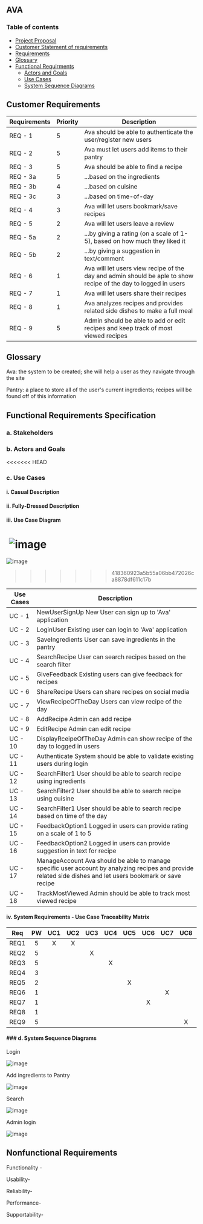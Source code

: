 
## AVA

### Table of contents  
* [Project Proposal](https://github.com/CSUS-CSC-131-Fall2017/ava/blob/master/docs/friday-proposal.md)
* [Customer Statement of requirements](https://github.com/CSUS-CSC-131-Fall2017/ava/blob/master/docs/Customer%20Statement%20of%20Requirements.md#customer-statement-of-requirements)
* [Requirements](#requirements)
* [Glossary](#glossary)
* [Functional Requirments](#functional)
  * [Actors and Goals](#actor)
  * [Use Cases](#usecase)
  * [System Sequence Diagrams](#diagrams)

## <a name="requirements"></a> Customer Requirements                                  

| Requirements | Priority | Description                              |
| ------------ | -------- | ---------------------------------------- |
| REQ - 1      | 5        | Ava should be able to authenticate the user/register new users |
| REQ - 2      | 5        | Ava must let users add items to their pantry |
| REQ - 3      | 5        | Ava should be able to find a recipe      |
| REQ - 3a     | 5        | ...based on the ingredients              |
| REQ - 3b     | 4        | ...based on cuisine                      |
| REQ - 3c     | 3        | ...based on time-of-day                  |
| REQ - 4      | 3        | Ava will let users bookmark/save recipes |
| REQ - 5      | 2        | Ava will let users leave a review        |
| REQ - 5a     | 2        | ...by giving a rating (on a scale of 1-5), based on how much they liked it |
| REQ - 5b     | 2        | ...by giving a suggestion in text/comment |
| REQ - 6      | 1        | Ava will let users view recipe of the day and admin should be aple to show recipe of the day to logged in users |
| REQ - 7      | 1        | Ava will let users share their recipes   |
| REQ - 8      | 1        | Ava analyzes recipes and provides related side dishes to make a full meal |
| REQ - 9      | 5        | Admin should be able to add or edit recipes and keep track of most viewed recipes |

## <a name="glossary"></a> Glossary

Ava: the system to be created; she will help a user as they navigate through the site

Pantry: a place to store all of the user's current ingredients; recipes will be found off of this information





## <a name="functionalrequirements"></a> Functional Requirements Specification

### 	<a name="stakeholders"></a> a. Stakeholders

### 	<a name="actor"></a> b. Actors and Goals

<<<<<<< HEAD
### 	<a name="usecase"></a> c. Use Cases

#### 		<a name="casualdescription"></a> i. Casual Description

#### 		<a name="fullydresseddescription"></a> ii. Fully-Dressed Description

#### 		<a name="usecasediagram"></a> iii. Use Case Diagram

​		![image](use_case_diagram.jpg)
=======
![image](diagrams/use_case_diagram.jpg)
>>>>>>> 418360923a5b55a06bb472026ca8878df611c17b





| Use Cases | Description                              |
| --------- | ---------------------------------------- |
| UC - 1    | NewUserSignUp New User can sign up to 'Ava' application |
| UC - 2    | LoginUser Existing user can login to 'Ava' application |
| UC - 3    | SaveIngredients User can save ingredients in the pantry |
| UC - 4    | SearchRecipe User can search recipes based on the search filter |
| UC - 5    | GiveFeedback Existing users can give feedback for recipes |
| UC - 6    | ShareRecipe Users can share recipes on social media |
| UC - 7    | ViewRecipeOfTheDay Users can view recipe of the day |
| UC - 8    | AddRecipe Admin can add recipe           |
| UC - 9    | EditRecipe Admin can edit recipe         |
| UC - 10   | DisplayRceipeOfTheDay Admin can show recipe of the day to logged in users |
| UC - 11   | Authenticate System should be able to validate existing users during login |
| UC - 12   | SearchFilter1 User should be able to search recipe using ingredients |
| UC - 13   | SearchFilter2 User should be able to search recipe using cuisine |
| UC - 14   | SearchFilter1 User should be able to search recipe based on time of the day |
| UC - 15   | FeedbackOption1 Logged in users can provide rating on a scale of 1 to 5 |
| UC - 16   | FeedbackOption2 Logged in users can provide suggestion in text for recipe |
| UC - 17   | ManageAccount Ava should be able to manage specific user account by analyzing recipes and provide related side dishes and let users bookmark or save recipe |
| UC - 18   | TrackMostViewed Admin should be able to track most viewed recipe |

####			<a name="systemrequirements"></a> iv. System Requirements - Use Case Traceability Matrix 

|  Req  	| PW 	| UC1 	| UC2 	| UC3 	| UC4 	| UC5 	| UC6 	| UC7 	| UC8 	| UC9 	| UC10 	| UC11 	| UC12 	| UC13 	| UC14 	| UC15 	| UC16 	| UC17 	| UC18 	|
|:-----:	|:--:	|:---:	|:---:	|:---:	|:---:	|:---:	|:---:	|:---:	|:---:	|:---:	|:----:	|:----:	|:----:	|:----:	|:----:	|:----:	|:----:	|:----:	|:----:	|
|  REQ1 	|  5 	|  X  	|  X  	|     	|     	|     	|     	|     	|     	|     	|      	|   X  	|      	|      	|      	|      	|      	|      	|      	|
|  REQ2 	|  5 	|     	|     	|  X  	|     	|     	|     	|     	|     	|     	|      	|      	|      	|      	|      	|      	|      	|      	|      	|
|  REQ3 	|  5 	|     	|     	|     	|  X  	|     	|     	|     	|     	|     	|      	|      	|   X  	|   X  	|   X  	|      	|      	|      	|      	|
|  REQ4 	|  3 	|     	|     	|     	|     	|     	|     	|     	|     	|     	|      	|      	|      	|      	|      	|      	|      	|   X  	|      	|
|  REQ5 	|  2 	|     	|     	|     	|     	|  X  	|     	|     	|     	|     	|      	|      	|      	|      	|      	|   X  	|   X  	|      	|      	|
|  REQ6 	|  1 	|     	|     	|     	|     	|     	|     	|  X  	|     	|     	|   X  	|      	|      	|      	|      	|      	|      	|      	|      	|
|  REQ7 	|  1 	|     	|     	|     	|     	|     	|  X  	|     	|     	|     	|      	|      	|      	|      	|      	|      	|      	|      	|      	|
|  REQ8 	|  1 	|     	|     	|     	|     	|     	|     	|     	|     	|     	|      	|      	|      	|      	|      	|      	|      	|   X  	|      	|
|  REQ9 	|  5 	|     	|     	|     	|     	|     	|     	|     	|  X  	|  X  	|      	|      	|      	|      	|      	|      	|      	|      	|   X  	|

####	###<a name="diagrams"></a> d. System Sequence Diagrams 

Login



![image](diagrams/Sequence_Diagram_for_Login.png)









Add ingredients to Pantry



![image](diagrams/Sequence_Diagram_Input_Ingredients.png)









Search



![image](diagrams/Sequence_Diagram_Search_Recipes_modified.png)





Admin login 



![image](diagrams/Sequence_Diagram_Admin_login.png)



## <a name="nonfunctional"></a> Nonfunctional Requirements

Functionality - 

Usability-

Reliability-

Performance-

Supportability-
